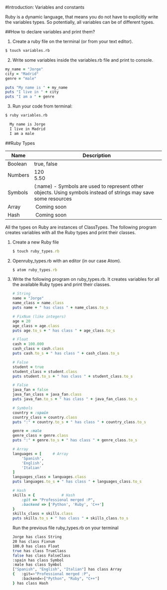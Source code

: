 #Introduction: Variables and constants

Ruby is a dynamic language, that means you do not have to explicitly write the variables types.
So potentially, all variables can be of different types.

##How to declare variables and print them?

1. Create a ruby file on the terminal (or from your text editor).

  ```Bash
  $ touch variables.rb
  ```

2. Write some variables inside the variables.rb file and print to console.

  ```Ruby
  my_name = "Jorge"
  city = "Madrid"
  genre = "male"

  puts "My name is " + my_name
  puts "I live in " + city
  puts "I am a " + genre
  ```

3. Run your code from terminal:

  ```Bash
  $ ruby variables.rb
  ```
  
  ```Bash
 	My name is Jorge
	I live in Madrid
	I am a male
  ```

##Ruby Types

| Name   | Description |
| ------ | ----------- |
| Boolean | true, false | 
| Numbers | 120 <br />5.50 |
| Symbols | (:name) - Symbols are used to represent other objects. Using symbols instead of strings may save some resources |
| Array | Coming soon |
| Hash | Coming soon |

All the types on Ruby are instances of ClassTypes. The following program creates variables with all the Ruby types and print their classes.

1. Create a new Ruby file
 
	```Ruby
	$ touch ruby_types.rb
	```
	
2. Openruby_types.rb with an editor (in our case Atom).
	
	```Ruby
	$ atom ruby_types.rb
	```
3. Write the following program on ruby_types.rb. It creates variables for all the available Ruby types and print their classes.

	```Ruby
	# String
	name = "Jorge"
	name_class = name.class
	puts name + " has class " + name_class.to_s
	
	# FixNum (like integers)
	age = 20
	age_class = age.class
	puts age.to_s + " has class " + age_class.to_s
	
	# Float
	cash = 100.000
	cash_class = cash.class
	puts cash.to_s + " has class " + cash_class.to_s
	
	# False
	student = true
	student_class = student.class
	puts student.to_s + " has class " + student_class.to_s
	
	# False
	java_fan = false
	java_fan_class = java_fan.class
	puts java_fan.to_s + " has class " + java_fan_class.to_s
	
	# Symbols
	country = :spain
	country_class = country.class
	puts ":" + country.to_s + " has class " + country_class.to_s
	
	genre = :male
	genre_class = genre.class
	puts ":" + genre.to_s + " has class " + genre_class.to_s
	
	# Array
	languages = [     # Array
		'Spanish',
		'English',
		'Italian'
	]
	languages_class = languages.class
	puts languages.to_s + " has class " + languages_class.to_s
	
	# Hash
	skills = {			  # Hash
		:git => "Professional merged :P",
		:backend => ['Python', 'Ruby', 'C++']
	}
	skills_class = skills.class
	puts skills.to_s + " has class " + skills_class.to_s
	```
	
	Run the previous file ruby_types.rb on your terminal
	
	```Bash
	Jorge has class String
	20 has class Fixnum
	100.0 has class Float
	true has class TrueClass
	false has class FalseClass
	:spain has class Symbol
	:male has class Symbol
	["Spanish", "English", "Italian"] has class Array
	{   :git=>"Professional merged :P", 
		:backend=>["Python", "Ruby", "C++"]
	} has class Hash
	```